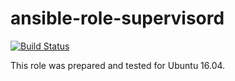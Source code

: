 # ansible-role-supervisord

[![Build Status](https://travis-ci.com/iroquoisorg/ansible-role-supervisord.svg?branch=master)](https://travis-ci.com/iroquoisorg/ansible-role-supervisord)

This role was prepared and tested for Ubuntu 16.04.
